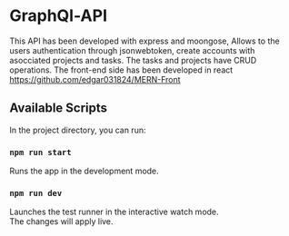 # GraphQl-API

This API has been developed with express and moongose, Allows to the users authentication through jsonwebtoken, create accounts with asocciated projects and tasks.
The tasks and projects have CRUD operations.
The front-end side has been developed in react https://github.com/edgar031824/MERN-Front

## Available Scripts

In the project directory, you can run:

### `npm run start`

Runs the app in the development mode.<br />

### `npm run dev`

Launches the test runner in the interactive watch mode.<br />
The changes will apply live.<br />
